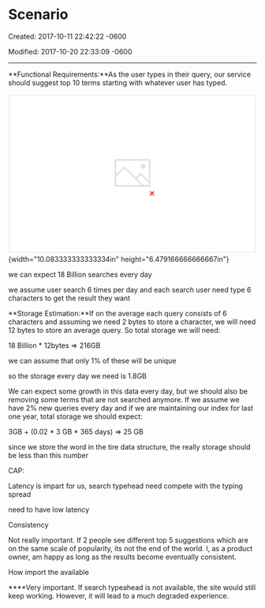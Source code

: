 # Scenario

Created: 2017-10-11 22:42:22 -0600

Modified: 2017-10-20 22:33:09 -0600

---

**Functional Requirements:**As the user types in their query, our service should suggest top 10 terms starting with whatever user has typed.





![Design a Typeahead Google Suggestion 1 Scenario: prefix -> top n search keywords DAU: 500m Search: 6 * 6 * 500m = 18b QPS = 18b / 86400 200k Peak QPS = QPS * 2 400k ](../../media/Steam^JCollection-Typehead-Scenario-image1.png){width="10.083333333333334in" height="6.479166666666667in"}





we can expect 18 Billion searches every day



we assume user search 6 times per day and each search user need type 6 characters to get the result they want











**Storage Estimation:**If on the average each query consists of 6 characters and assuming we need 2 bytes to store a character, we will need 12 bytes to store an average query. So total storage we will need:



18 Billion * 12bytes => 216GB



we can assume that only 1% of these will be unique



so the storage every day we need is 1.8GB



We can expect some growth in this data every day, but we should also be removing some terms that are not searched anymore. If we assume we have 2% new queries every day and if we are maintaining our index for last one year, total storage we should expect:



3GB + (0.02 * 3 GB * 365 days) => 25 GB







since we store the word in the tire data structure, the really storage should be less than this number





CAP:



Latency is impart for us, search typehead need compete with the typing spread

need to have low latency



Consistency



Not really important. If 2 people see different top 5 suggestions which are on the same scale of popularity, its not the end of the world. I, as a product owner, am happy as long as the results become eventually consistent.



How import the available



****Very important. If search typeahead is not available, the site would still keep working. However, it will lead to a much degraded experience.









